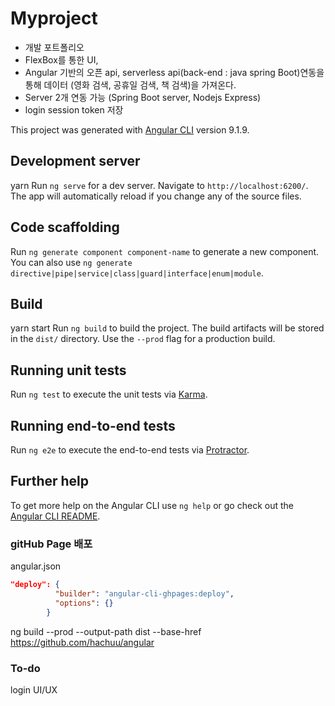 # Myproject
- 개발 포트폴리오
- FlexBox를 통한 UI,
- Angular 기반의 오픈 api, serverless api(back-end : java spring Boot)연동을 통해 데이터 (영화 검색, 공휴일 검색, 책 검색)을 가져온다.
- Server 2개 연동 가능 (Spring Boot server, Nodejs Express)
- login session token 저장

This project was generated with [Angular CLI](https://github.com/angular/angular-cli) version 9.1.9.

## Development server
yarn
Run `ng serve` for a dev server. Navigate to `http://localhost:6200/`. The app will automatically reload if you change any of the source files.

## Code scaffolding

Run `ng generate component component-name` to generate a new component. You can also use `ng generate directive|pipe|service|class|guard|interface|enum|module`.

## Build
yarn start
Run `ng build` to build the project. The build artifacts will be stored in the `dist/` directory. Use the `--prod` flag for a production build.

## Running unit tests

Run `ng test` to execute the unit tests via [Karma](https://karma-runner.github.io).

## Running end-to-end tests

Run `ng e2e` to execute the end-to-end tests via [Protractor](http://www.protractortest.org/).

## Further help

To get more help on the Angular CLI use `ng help` or go check out the [Angular CLI README](https://github.com/angular/angular-cli/blob/master/README.md).

### gitHub Page 배포
angular.json
```json
"deploy": {
          "builder": "angular-cli-ghpages:deploy",
          "options": {}
        }
```
ng build --prod --output-path dist --base-href https://github.com/hachuu/angular

### To-do

login UI/UX 
